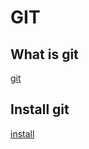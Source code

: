 # GIT

## What is git

[git](https://en.wikipedia.org/wiki/Git)

## Install git

[install](https://git-scm.com/downloads)
